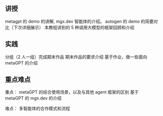 讲授
-------
metagpt 的 demo 的讲解, 
mgx.dev 智能体的介绍。
autogen 的 demo 的简要对比（下次详细展示）
本教程讲到的 5 种调用大模型的框架回顾和介绍


实践
--------
分组（2 人一组）完成期末作品
期末作品的要求介绍
基于作业，做一些面向 metaGPT 的介绍

重点难点
-------
重点：
metaGPT 的综合使用场景，以及与其他 agent 框架的区别
基于 metaGPT 的 mgx.dev 的介绍

难点：
多智能体的合作模式和流程